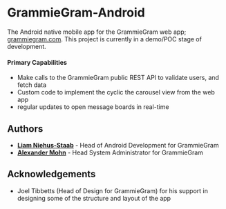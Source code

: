 # GrammieGram-Android

The Android native mobile app for the GrammieGram web app; [grammiegram.com](https://grammiegram.com). 
This project is currently in a demo/POC stage of development.

#### Primary Capabilities
* Make calls to the GrammieGram public REST API to validate users, and fetch data
* Custom code to implement the cyclic the carousel view from the web app
* regular updates to open message boards in real-time

## Authors
* [**Liam Niehus-Staab**](https://github.com/niehusst) - Head of Android Development for GrammieGram
* [**Alexander Mohn**](https://github.com/pogrmman) - Head System Administrator for GrammieGram

## Acknowledgements
* Joel Tibbetts (Head of Design for GrammieGram) for his support in designing some of the structure and layout of the app
